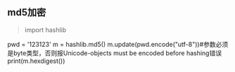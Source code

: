 ## md5加密
>import hashlib

pwd = '123123'
m = hashlib.md5()
m.update(pwd.encode("utf-8"))#参数必须是byte类型，否则报Unicode-objects must be encoded before hashing错误
print(m.hexdigest())